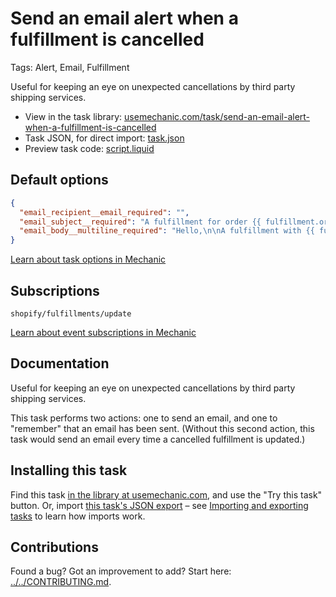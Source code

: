 # Send an email alert when a fulfillment is cancelled

Tags: Alert, Email, Fulfillment

Useful for keeping an eye on unexpected cancellations by third party shipping services.

* View in the task library: [usemechanic.com/task/send-an-email-alert-when-a-fulfillment-is-cancelled](https://usemechanic.com/task/send-an-email-alert-when-a-fulfillment-is-cancelled)
* Task JSON, for direct import: [task.json](../../tasks/send-an-email-alert-when-a-fulfillment-is-cancelled.json)
* Preview task code: [script.liquid](./script.liquid)

## Default options

```json
{
  "email_recipient__email_required": "",
  "email_subject__required": "A fulfillment for order {{ fulfillment.order.name | default: \"an order\" }} was cancelled",
  "email_body__multiline_required": "Hello,\n\nA fulfillment with {{ fulfillment.line_items.size }} line item(s) was cancelled.\n\n<a href=\"https://{{ shop.domain }}/admin/orders/{{ fulfillment.order.id }}\">Manage this order in Shopify</a>\n\nThanks,\nMechanic, for {{ shop.name }}"
}
```

[Learn about task options in Mechanic](https://docs.usemechanic.com/article/471-task-options)

## Subscriptions

```liquid
shopify/fulfillments/update
```

[Learn about event subscriptions in Mechanic](https://docs.usemechanic.com/article/408-subscriptions)

## Documentation

Useful for keeping an eye on unexpected cancellations by third party shipping services.

This task performs two actions: one to send an email, and one to "remember" that an email has been sent. (Without this second action, this task would send an email every time a cancelled fulfillment is updated.)

## Installing this task

Find this task [in the library at usemechanic.com](https://usemechanic.com/task/send-an-email-alert-when-a-fulfillment-is-cancelled), and use the "Try this task" button. Or, import [this task's JSON export](../../tasks/send-an-email-alert-when-a-fulfillment-is-cancelled.json) – see [Importing and exporting tasks](https://docs.usemechanic.com/article/505-importing-and-exporting-tasks) to learn how imports work.

## Contributions

Found a bug? Got an improvement to add? Start here: [../../CONTRIBUTING.md](../../CONTRIBUTING.md).
